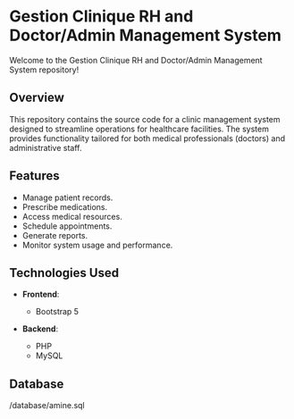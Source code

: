 # Gestion Clinique RH and Doctor/Admin Management System

Welcome to the Gestion Clinique RH and Doctor/Admin Management System repository!

## Overview

This repository contains the source code for a clinic management system designed to streamline operations for healthcare facilities. The system provides functionality tailored for both medical professionals (doctors) and administrative staff.

## Features

  - Manage patient records.
  - Prescribe medications.
  - Access medical resources.
  - Schedule appointments.
  - Generate reports.
  - Monitor system usage and performance.

## Technologies Used

- **Frontend**:
  - Bootstrap 5
  
- **Backend**:
  - PHP
  - MySQL
 
## Database
  /database/amine.sql
  
